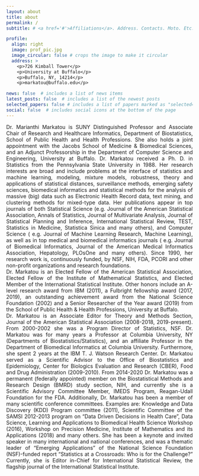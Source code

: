 ```yaml
---
layout: about
title: about
permalink: /
subtitle: # <a href='#'>Affiliations</a>. Address. Contacts. Moto. Etc.

profile:
  align: right
  image: prof_pic.jpg
  image_circular: false # crops the image to make it circular
  address: >
    <p>726 Kimball Tower</p>
    <p>University at Buffalo</p>
    <p>Buffalo, NY, 14214</p>
    <p>markatou@buffalo.edu</p>

news: false  # includes a list of news items
latest_posts: false  # includes a list of the newest posts
selected_papers: false # includes a list of papers marked as "selected={true}"
social: false  # includes social icons at the bottom of the page
---
```


<div style="text-align: justify"> Dr. Marianthi Markatou is SUNY Distinguished Professor and Associate Chair of Research and Healthcare Informatics, Department of Biostatistics, School of Public Health and Health Professions. She also holds a joint appointment with the Jacobs School of Medicine & Biomedical Sciences, and an Adjunct Professorship in the Department of Computer Science and Engineering, University at Buffalo.  Dr. Markatou received a Ph. D. in Statistics from the Pennsylvania State University in 1988. Her research interests are broad and include problems at the interface of statistics and machine learning, modeling, mixture models, robustness, theory and applications of statistical distances, surveillance methods, emerging safety sciences, biomedical informatics and statistical methods for the analysis of massive (big) data such as Electronic Health Record data, text mining, and clustering methods for mixed-type data. Her publications appear in top journals of both Statistical Science (e.g. Journal of the American Statistical Association, Annals of Statistics, Journal of Multivariate Analysis, Journal of Statistical Planning and Inference, International Statistical Review, TEST, Statistics in Medicine, Statistica Sinica and many others), and Computer Science ( e.g. Journal of Machine Learning Research, Machine Learning), as well as in top medical and biomedical informatics journals ( e.g. Journal of Biomedical Informatics, Journal of the American Medical Informatics Association, Hepatology, PLOsOne and many others). Since 1990, her research work is, continuously funded, by NSF, NIH, FDA, PCORI and other non-profit organizations and research foundations.</div>

<div style="text-align: justify">Dr. Markatou is an Elected Fellow of the American Statistical Association, Elected Fellow of the Institute of Mathematical Statistics, and Elected Member of the International Statistical Institute. Other honors include an A-level research award from IBM (2011), a Fulbright fellowship award (2017, 2019), an outstanding achievement award from the National Science Foundation (2002) and a Senior Researcher of the Year award (2019) from the School of Public Health & Health Professions, University at Buffalo.</div>

<div style="text-align: justify">Dr. Markatou is an Associate Editor for Theory and Methods Section, Journal of the American Statistical Association (2008-2018, 2019-present). From 2000-2002 she was a Program Director of Statistics, NSF. Dr. Markatou was for many years a Professor at Columbia University, NY (Departments of Biostatistics/Statistics), and an affiliate Professor in the Department of Biomedical Informatics at Columbia University. Furthermore, she spent 2 years at the IBM T. J. Watson Research Center. Dr. Markatou served as a Scientific Advisor to the Office of Biostatistics and Epidemiology, Center for Biologics Evaluation and Research (CBER), Food and Drug Administration (2009-2010). From 2014-2020 Dr. Markatou was a permanent (federally appointed) member on the Biostatistical Methods and Research Design (BMRD) study section, NIH, and currently she is a Scientific Advisory Committee Member, IMEDS Program, Reagan-Udall Foundation for the FDA. Additionally, Dr. Markatou has been a member of many scientific conference committees. Examples are: Knowledge and Data Discovery (KDD) Program committee (2011), Scientific Committee of the SAMSI 2012-2013 program on “Data Driven Decisions in Health Care”, Data Science, Learning and Applications to Biomedical Health Science Workshop (2016), Workshop on Precision Medicine, Institute of Mathematics and its Applications (2018) and many others. She has been a keynote and invited speaker in many international and national conferences, and was a thematic leader of “Emerging Applications” of the National Science Foundation (NSF)-funded report “Statistics at a Crossroads: Who is for the Challenge?” Currently, she is Editor in-Chief for International Statistical Review, the flagship journal of the International Statistical Institute.</div>
